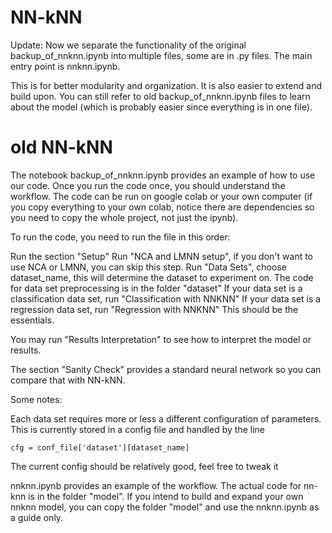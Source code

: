 # NN-kNN
Update: Now we separate the functionality of the original backup_of_nnknn.ipynb into multiple files, some are in .py files. The main entry point is nnknn.ipynb.

This is for better modularity and organization. It is also easier to extend and build upon. You can still refer to old backup_of_nnknn.ipynb files to learn about the model (which is probably easier since everything is in one file).

# old NN-kNN
The notebook backup_of_nnknn.ipynb provides an example of how to use our code. Once you run the code once, you should understand the workflow. The code can be run on google colab or your own computer (if you copy everything to your own colab, notice there are dependencies so you need to copy the whole project, not just the ipynb).

To run the code, you need to run the file in this order:

Run the section "Setup"
Run "NCA and LMNN setup", if you don't want to use NCA or LMNN, you can skip this step.
Run "Data Sets", choose dataset_name, this will determine the dataset to experiment on. The code for data set preprocessing is in the folder "dataset"
If your data set is a classification data set, run "Classification with NNKNN"
If your data set is a regression data set, run "Regression with NNKNN"
This should be the essentials.

You may run "Results Interpretation" to see how to interpret the model or results. 

The section "Sanity Check" provides a standard neural network so you can compare that with NN-kNN.

Some notes:

Each data set requires more or less a different configuration of parameters. This is currently stored in a config file and handled by the line
```
cfg = conf_file['dataset'][dataset_name]
```
The current config should be relatively good, feel free to tweak it

nnknn.ipynb provides an example of the workflow. The actual code for nn-knn is in the folder "model". If you intend to build and expand your own nnknn model, you can copy the folder "model" and use the nnknn.ipynb as a guide only.


